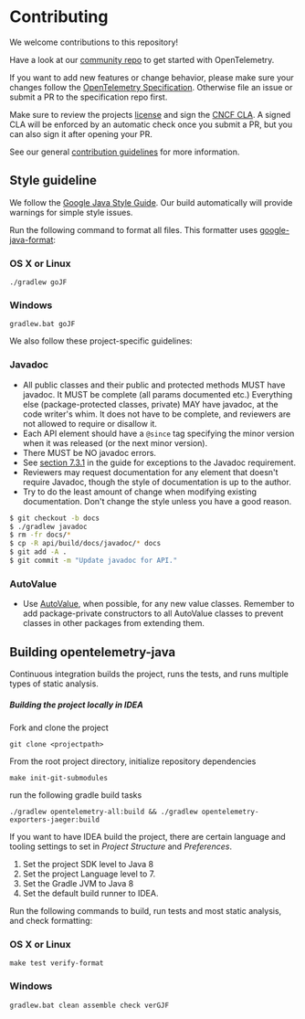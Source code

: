 # Contributing

We welcome contributions to this repository!

Have a look at our [community repo](https://github.com/open-telemetry/community) to get started with OpenTelemetry.

If you want to add new features or change behavior, please make sure your changes follow the [OpenTelemetry Specification](https://github.com/open-telemetry/opentelemetry-specification).
Otherwise file an issue or submit a PR to the specification repo first.

Make sure to review the projects [license](LICENSE) and sign the [CNCF CLA](https://identity.linuxfoundation.org/projects/cncf).
A signed CLA will be enforced by an automatic check once you submit a PR, but you can also sign it after opening your PR.

See our general [contribution guidelines](https://github.com/open-telemetry/community/blob/master/CONTRIBUTING.md) for more information.

## Style guideline

We follow the [Google Java Style
Guide](https://google.github.io/styleguide/javaguide.html). Our build
automatically will provide warnings for simple style issues.

Run the following command to format all files. This formatter uses
[google-java-format](https://github.com/google/google-java-format):

### OS X or Linux

`./gradlew goJF`

### Windows

`gradlew.bat goJF`

We also follow these project-specific guidelines:

### Javadoc

* All public classes and their public and protected methods MUST have javadoc.
  It MUST be complete (all params documented etc.) Everything else
  (package-protected classes, private) MAY have javadoc, at the code writer's
  whim. It does not have to be complete, and reviewers are not allowed to
  require or disallow it.
* Each API element should have a `@since` tag specifying the minor version when
  it was released (or the next minor version).
* There MUST be NO javadoc errors.
* See [section
  7.3.1](https://google.github.io/styleguide/javaguide.html#s7.3.1-javadoc-exception-self-explanatory)
  in the guide for exceptions to the Javadoc requirement.
* Reviewers may request documentation for any element that doesn't require
  Javadoc, though the style of documentation is up to the author.
* Try to do the least amount of change when modifying existing documentation.
  Don't change the style unless you have a good reason.

``` sh
$ git checkout -b docs
$ ./gradlew javadoc
$ rm -fr docs/*
$ cp -R api/build/docs/javadoc/* docs
$ git add -A .
$ git commit -m "Update javadoc for API."
```

### AutoValue

* Use [AutoValue](https://github.com/google/auto/tree/master/value), when
  possible, for any new value classes. Remember to add package-private
  constructors to all AutoValue classes to prevent classes in other packages
  from extending them.

## Building opentelemetry-java

Continuous integration builds the project, runs the tests, and runs multiple
types of static analysis.

##### Building the project locally in IDEA  

Fork and clone the project
```
git clone <projectpath>
```
From the root project directory, initialize repository dependencies 
```
make init-git-submodules
```
run the following gradle build tasks
```
./gradlew opentelemetry-all:build && ./gradlew opentelemetry-exporters-jaeger:build
```

If you want to have IDEA build the project, there are certain language and tooling settings to set in _Project Structure_ and _Preferences_. 

1. Set the project SDK level to Java 8
2. Set the project Language level to 7. 
3. Set the Gradle JVM to Java 8 
4. Set the default build runner to IDEA. 


Run the following commands to build, run tests and most static analysis, and
check formatting:

### OS X or Linux

`make test verify-format`

### Windows

`gradlew.bat clean assemble check verGJF`
